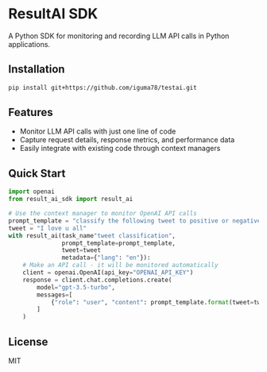 # ResultAI SDK

A Python SDK for monitoring and recording LLM API calls in Python applications.

## Installation

```bash
pip install git+https://github.com/iguma78/testai.git
```

## Features

- Monitor LLM API calls with just one line of code
- Capture request details, response metrics, and performance data
- Easily integrate with existing code through context managers

## Quick Start

```python
import openai
from result_ai_sdk import result_ai

# Use the context manager to monitor OpenAI API calls
prompt_template = "classify the following tweet to positive or negative: {tweet}"
tweet = "I love u all"
with result_ai(task_name"tweet classification",
               prompt_template=prompt_template,
               tweet=tweet
               metadata={"lang": "en"}):
    # Make an API call - it will be monitored automatically
    client = openai.OpenAI(api_key="OPENAI_API_KEY")
    response = client.chat.completions.create(
        model="gpt-3.5-turbo",
        messages=[
            {"role": "user", "content": prompt_template.format(tweet=tweet)}
        ]
    )
```

## License

MIT
